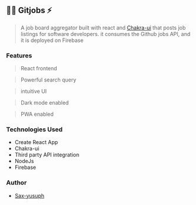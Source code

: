 
## :briefcase::fire: Gitjobs ⚡


> A job board aggregator built with react and [Chakra-ui](https://chakra-ui.com) that posts job listings for software developers. it consumes the Github jobs API, and it is deployed on Firebase

### Features

> React frontend

> Powerful search query

> intuitive UI

> Dark mode enabled

> PWA enabled


### Technologies Used
- Create React App
- Chakra-ui
- Third party API integration
- NodeJs
- Firebase

### Author
- [Sax-yusuph](htttps://www.github.com/sax-yusuph)
